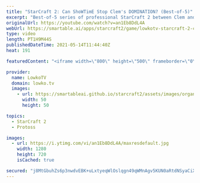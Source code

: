 ```yaml
---
title: "StarCraft 2: Can ShoWTimE Stop Clem's DOMINATION? (Best-of-5)"
excerpt: "Best-of-5 series of professional StarCraft 2 between Clem and ShoWTimE.  Support my work on Patreon: http://www.patreon.com/lowkotv Become a YouTube member: https://lowko.tv/join  My second channel: http://lowko.tv/morelowko Lowko Merch: http://lowko.tv/merch  Be part of the community on Discord: http://discord.gg/lowkotv"
originalUrl: https://youtube.com/watch?v=an1Eb8DdL4A
webUrl: https://smartable.ai/apps/starcraft2/game/lowkotv-starcraft-2-can-showtime-stop-clems-domination-best-of-5/
type: video
length: PT1H9M44S
publishedDateTime: 2021-05-14T11:44:40Z
heat: 191

featuredContent: "<iframe width=\"800\" height=\"500\" frameborder=\"0\" src=\"https://www.youtube.com/embed/an1Eb8DdL4A\" allow=\"accelerometer; autoplay; encrypted-media; gyroscope; picture-in-picture\" allowfullscreen></iframe>"

provider:
  name: LowkoTV
  domain: lowko.tv
  images:
    - url: https://smartableai.github.io/starcraft2/assets/images/organizations/lowko.tv-50x50.jpg
      width: 50
      height: 50

topics:
  - StarCraft 2
  - Protoss

images:
  - url: https://i.ytimg.com/vi/an1Eb8DdL4A/maxresdefault.jpg
    width: 1280
    height: 720
    isCached: true

secured: "j8MtGbuhZs6p3nwdvEBK+uLxtyeqWlOslqgn49qWMnAgv5KUN0aRtdNSyaCiXpAImuXT7kzxhe52V1LIXy+7/N75XKXR3UxhcXdBPs+rA0GndOhTuypzQOYpfI3ezyO1EVloDXCJNAz4KwVfMCE05S8JGJTDCZu/vF7nRddSZkgYCWSK6Kp70uryUkfXEbPa7itiLYXQZhhmi2o80KRh0ahpIEVe3CK9D1zIu3tW9KqBi186gJpmeSNEshQnP07VZo4JOTa2onptxPf3kBOybeWtD71IlKLbmm0x4OzpL7ZJRp2rQK4sJQw6/FnS987q/70WEiTDJ7Jh4Si/3aD8fOryFdlk7KORpzPwX2OuugxYcR5JRd41PO3RgmDzpNpzUc4oEp6eQdtTa9QPOTrd8xCU8SB1ihNHFxSzemKRnvM=;1lO6zNSQ4p9w0X+FX1RVog=="
---
```


